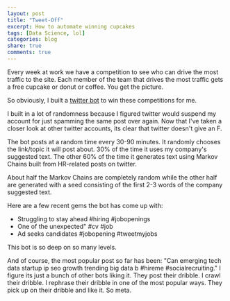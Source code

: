 ```yaml
---
layout: post
title: "Tweet-Off"
excerpt: How to automate winning cupcakes
tags: [Data Science, lol]
categories: blog
share: true
comments: true
---
```


Every week at work we have a competition to see who can drive the most traffic to the site. Each member of the team that drives the most traffic gets a free cupcake or donut or coffee. You get the picture.

So obviously, I built a [twitter bot](https://twitter.com/hiringbird/) to win these competitions for me.

I built in a lot of randomness because I figured twitter would suspend my account for just spamming the same post over again. Now that I've taken a closer look at other twitter accounts, its clear that twitter doesn't give an F.

The bot posts at a random time every 30-90 minutes. It randomly chooses the link/topic it will post about. 30% of the time it uses my company's suggested text. The other 60% of the time it generates text using Markov Chains built from HR-related posts on twitter.

About half the Markov Chains are completely random while the other half are generated with a seed consisting of the first 2-3 words of the company suggested text.

Here are a few recent gems the bot has come up with:

+ Struggling to stay ahead #hiring #jobopenings
+ One of the unexpected" #cv #job
+ Ad seeks candidates #jobopening #tweetmyjobs

This bot is so deep on so many levels.

And of course, the most popular post so far has been:
"Can emerging tech data startup ip seo growth trending big data b #hireme #socialrecruiting." I figure its just a bunch of other bots liking it. They post their dribble. I crawl their dribble. I rephrase their dribble in one of the most popular ways. They pick up on their dribble and like it. So meta.
